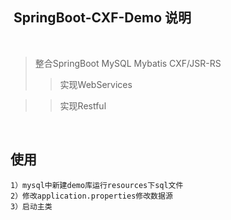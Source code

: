 ##  SpringBoot-CXF-Demo 说明
 
 >  整合SpringBoot MySQL Mybatis CXF/JSR-RS 
 >> 实现WebServices
 
 >> 实现Restful
 
     
##  使用 

    1）mysql中新建demo库运行resources下sql文件
    2）修改application.properties修改数据源
    3）启动主类
